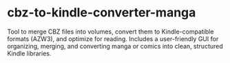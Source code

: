 # cbz-to-kindle-converter-manga
Tool to merge CBZ files into volumes, convert them to Kindle-compatible formats (AZW3), and optimize for reading. Includes a user-friendly GUI for organizing, merging, and converting manga or comics into clean, structured Kindle libraries.

